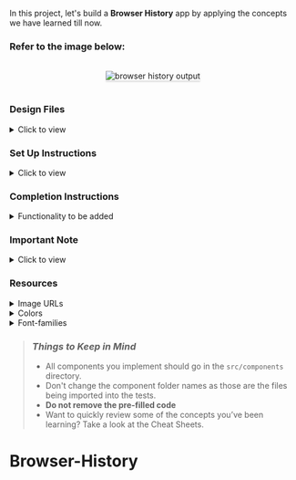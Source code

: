 In this project, let's build a **Browser History** app by applying the concepts we have learned till now.

### Refer to the image below:

<br/>
<div style="text-align: center;">
    <img src="https://assets.ccbp.in/frontend/content/react-js/browser-history-output.gif" alt="browser history output" style="max-width:70%;box-shadow:0 2.8px 2.2px rgba(0, 0, 0, 0.12)">
</div>
<br/>

### Design Files

<details>
<summary>Click to view</summary>

- [Extra Small (Size < 576px) and Small (Size >= 576px)](https://assets.ccbp.in/frontend/content/react-js/browser-history-sm-outputs.png)
- [Medium (Size >= 768px), Large (Size >= 992px) and Extra Large (Size >= 1200px) - Browser History](https://assets.ccbp.in/frontend/content/react-js/browser-history-lg-output.png)
- [Medium (Size >= 768px), Large (Size >= 992px) and Extra Large (Size >= 1200px) - Empty History View](https://assets.ccbp.in/frontend/content/react-js/browser-history-empty-view-lg-output.png)

</details>

### Set Up Instructions

<details>
<summary>Click to view</summary>

- Download dependencies by running `npm install`
- Start up the app using `npm start`
</details>

### Completion Instructions

<details>
<summary>Functionality to be added</summary>
<br/>

The app must have the following functionalities

- Initially, the list of given history items should be displayed with a delete button for each history item.
- When a non-empty value is provided in the search input, then display the history items which includes the search input irrespective of case
- When the delete button of a history item is clicked, then the respective history item should be deleted from the list of history items
- When a non-empty value is provided in the search input element, and no history item includes the value given in the search input, then [Empty History View](https://assets.ccbp.in/frontend/content/react-js/browser-history-empty-view-lg-output.png) should be displayed
- When all the history items are deleted, then [Empty History View](https://assets.ccbp.in/frontend/content/react-js/browser-history-empty-view-lg-output.png) should be displayed

- The App is provided with `historyList`. It consists of a list of historyItem objects with the following properties in each historyItem object

  |     Key      | Data Type |
  | :----------: | :-------: |
  |      id      |  Number   |
  | timeAccessed |  String   |
  |   logoUrl    |  String   |
  |    title     |  String   |
  |  domainUrl   |  String   |

</details>

### Important Note

<details>
<summary>Click to view</summary>

<br/>

**The following instructions are required for the tests to pass**

- The `logoUrl` in the each history item have alt as **domain logo**
- The delete button in the history item should have the `data-testid` as **delete**

</details>

### Resources

<details>
<summary>Image URLs</summary>

- [https://assets.ccbp.in/frontend/react-js/history-website-logo-img.png](https://assets.ccbp.in/frontend/react-js/history-website-logo-img.png) alt should be **app logo**
- [https://assets.ccbp.in/frontend/react-js/search-img.png](https://assets.ccbp.in/frontend/react-js/search-img.png) alt should be **search**
- [https://assets.ccbp.in/frontend/react-js/delete-img.png](https://assets.ccbp.in/frontend/react-js/delete-img.png) alt should be **delete**

</details>

<details>
<summary>Colors</summary>

<br/>

<div style="background-color: #3367d6; width: 150px; padding: 10px; color: white">Hex: #3367d6</div>
<div style="background-color: #2850a7; width: 150px; padding: 10px; color: white">Hex: #2850a7</div>
<div style="background-color: #ececec; width: 150px; padding: 10px; color: black">Hex: #ececec</div>
<div style="background-color: #64748b; width: 150px; padding: 10px; color: white">Hex: #64748b</div>
<div style="background-color: #f8fafc; width: 150px; padding: 10px; color: black">Hex: #f8fafc</div>
<div style="background-color: #6697ff; width: 150px; padding: 10px; color: black">Hex: #6697ff</div>
<div style="background-color: #ffffff; width: 150px; padding: 10px; color: black">Hex: #ffffff</div>
<div style="background-color: #475569; width: 150px; padding: 10px; color: white">Hex: #475569</div>
<br/>

</details>

<details>
<summary>Font-families</summary>

- Roboto

</details>

> ### _Things to Keep in Mind_
>
> - All components you implement should go in the `src/components` directory.
> - Don't change the component folder names as those are the files being imported into the tests.
> - **Do not remove the pre-filled code**
> - Want to quickly review some of the concepts you’ve been learning? Take a look at the Cheat Sheets.
# Browser-History
